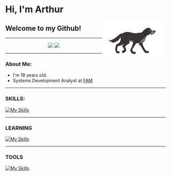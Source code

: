 # Hi, I'm Arthur 
<img align="right" width="200"  src="dogolino.gif">

## Welcome to my Github!
<div align="center"><hr>
  <a href="https://github.com/arthuraugusn"></a>
  <img height="140em" src="https://github-readme-stats-sigma-five.vercel.app/api?username=arthuraugusn&theme=dark"/> 
  <img height="140em" src="https://github-readme-stats-sigma-five.vercel.app/api/top-langs/?username=arthuraugusn&layout=compact&theme=dark"/>
</div>

---

### About Me:

- I'm 18 years old.
- Systems Development Analyst at <a href="https://www.vemprafam.com.br/" target="_blank">FAM</a>

---

### SKILLS:

 [![My Skills](https://skillicons.dev/icons?i=js,html,css,cs,typescript,java,postgres,mysql,express,prisma,react,php,kotlin,nodejs,firebase,git)](https://skillicons.dev)

---
### LEARNING

[![My Skills](https://skillicons.dev/icons?i=cs,net,spring,next,laravel,mongo,angular)](https://skillicons.dev)

---

### TOOLS


[![My Skills](https://skillicons.dev/icons?i=androidstudio,figma,idea,visualstudio,vscode)](https://skillicons.dev)
